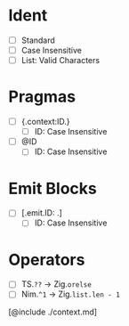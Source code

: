 # Ident
- [ ] Standard
- [ ] Case Insensitive
- [ ] List: Valid Characters

# Pragmas
- [ ] {.context:ID.}
  - [ ] ID: Case Insensitive
- [ ] @ID
  - [ ] ID: Case Insensitive

# Emit Blocks
- [ ] [.emit.ID: .]
  - [ ] ID: Case Insensitive

# Operators
- [ ]  TS.`??`  ->  Zig.`orelse`
- [ ] Nim.`^1`  ->  Zig.`list.len - 1`

[@include ./context.md]
